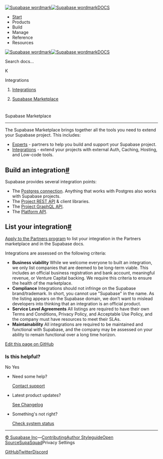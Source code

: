 [![Supabase wordmark](https://supabase.com/docs/_next/image?url=%2Fdocs%2Fsupabase-dark.svg&w=256&q=75&dpl=dpl_5BYG5BkQhU19GEfZfhcgAbeGcRQo)![Supabase wordmark](https://supabase.com/docs/_next/image?url=%2Fdocs%2Fsupabase-light.svg&w=256&q=75&dpl=dpl_5BYG5BkQhU19GEfZfhcgAbeGcRQo)DOCS](https://supabase.com/docs)

-   [Start](https://supabase.com/docs/guides/getting-started)
-   Products
-   Build
-   Manage
-   Reference
-   Resources

[![Supabase wordmark](https://supabase.com/docs/_next/image?url=%2Fdocs%2Fsupabase-dark.svg&w=256&q=75&dpl=dpl_5BYG5BkQhU19GEfZfhcgAbeGcRQo)![Supabase wordmark](https://supabase.com/docs/_next/image?url=%2Fdocs%2Fsupabase-light.svg&w=256&q=75&dpl=dpl_5BYG5BkQhU19GEfZfhcgAbeGcRQo)DOCS](https://supabase.com/docs)

Search docs...

K

Integrations

1.  [Integrations](https://supabase.com/docs/guides/integrations)

3.  [Supabase Marketplace](https://supabase.com/docs/guides/integrations/supabase-marketplace)

# 

Supabase Marketplace

* * *

The Supabase Marketplace brings together all the tools you need to extend your Supabase project. This includes:

-   [Experts](https://supabase.com/partners/experts) - partners to help you build and support your Supabase project.
-   [Integrations](https://supabase.com/partners/integrations) - extend your projects with external Auth, Caching, Hosting, and Low-code tools.

## Build an integration[#](#build-an-integration)

Supabase provides several integration points:

-   The [Postgres connection](https://supabase.com/docs/guides/database/connecting-to-postgres). Anything that works with Postgres also works with Supabase projects.
-   The [Project REST API](https://supabase.com/docs/guides/api#rest-api-overview) & client libraries.
-   The [Project GraphQL API](https://supabase.com/docs/guides/api#graphql-api-overview).
-   The [Platform API](https://supabase.com/docs/reference/api).

## List your integration[#](#list-your-integration)

[Apply to the Partners program](https://supabase.com/partners/integrations#become-a-partner) to list your integration in the Partners marketplace and in the Supabase docs.

Integrations are assessed on the following criteria:

-   **Business viability** While we welcome everyone to built an integration, we only list companies that are deemed to be long-term viable. This includes an official business registration and bank account, meaningful revenue, or Venture Capital backing. We require this criteria to ensure the health of the marketplace.
-   **Compliance** Integrations should not infringe on the Supabase brand/trademark. In short, you cannot use "Supabase" in the name. As the listing appears on the Supabase domain, we don't want to mislead developers into thinking that an integration is an official product.
-   **Service Level Agreements** All listings are required to have their own Terms and Conditions, Privacy Policy, and Acceptable Use Policy, and the company must have resources to meet their SLAs.
-   **Maintainability** All integrations are required to be maintained and functional with Supabase, and the company may be assessed on your ability to remain functional over a long time horizon.

[Edit this page on GitHub](https://github.com/supabase/supabase/blob/master/apps/docs/content/guides/integrations/supabase-marketplace.mdx)

### Is this helpful?

No Yes

-   Need some help?
    
    [Contact support](https://supabase.com/support)
-   Latest product updates?
    
    [See Changelog](https://supabase.com/changelog)
-   Something's not right?
    
    [Check system status](https://status.supabase.com/)

* * *

[© Supabase Inc](https://supabase.com/)—[Contributing](https://github.com/supabase/supabase/blob/master/apps/docs/DEVELOPERS.md)[Author Styleguide](https://github.com/supabase/supabase/blob/master/apps/docs/CONTRIBUTING.md)[Open Source](https://supabase.com/open-source)[SupaSquad](https://supabase.com/supasquad)Privacy Settings

[GitHub](https://github.com/supabase/supabase)[Twitter](https://twitter.com/supabase)[Discord](https://discord.supabase.com/)